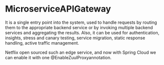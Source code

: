 # MicroserviceAPIGateway
It is a single entry point into the system, used to handle requests by routing them to the appropriate backend service or by invoking multiple backend services and aggregating the results. Also, it can be used for authentication, insights, stress and canary testing, service migration, static response handling, active traffic management.  

Netflix open sourced such an edge service, and now with Spring Cloud we can enable it with one @EnableZuulProxyannotation. 
